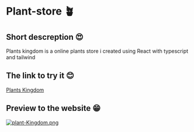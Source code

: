 # Plant-store 🪴
## Short descreption 😍
Plants kingdom is a online plants store i created using React with typescript and tailwind 
## The link to try it 😊
[Plants Kingdom](https://plant-kingdom.netlify.app/)
## Preview to the website 😁
[![plant-Kingdom.png](https://i.postimg.cc/6pRN7bPR/plant-Kingdom.png)](https://postimg.cc/gxY7Qsmk)
